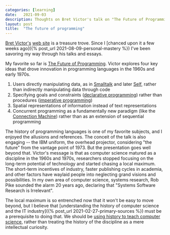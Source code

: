 ```yaml
---
categories: [learning]
date:   2021-09-03
description: Thoughts on Bret Victor's talk on "The Future of Programming"
layout: post
title:  "The future of programming"
---
```


[Bret Victor's](https://en.wikipedia.org/wiki/Bret_Victor) [web site](http://worrydream.com/) is a treasure trove. Since I [chanced upon it a few weeks ago]({% post_url 2021-08-09-personal-mastery %}) I've been savoring my way through his talks and essays.

My favorite so far is [The Future of Programming](https://www.youtube.com/watch?v=IGMiCo2Ntsc). Victor explores four key ideas that drove innovation in programming languages in the 1960s and early 1970s.

1. Users directly manipulating data, as in [Smalltalk](https://en.wikipedia.org/wiki/Smalltalk) and later [Self](https://en.wikipedia.org/wiki/Self_(programming_language)), rather than indirectly manipulating data through code
2. Specifying goals and constraints ([declarative programming](https://en.wikipedia.org/wiki/Declarative_programming)) rather than procedures ([imperative programming](https://en.wikipedia.org/wiki/Imperative_programming))
3. Spatial representations of information instead of text representations
4. Concurrent programming as a fundamentally new paradigm (like the [Connection Machine](https://en.wikipedia.org/wiki/Connection_Machine)) rather than as an extension of sequential programming

The history of programming languages is one of my favorite subjects, and I enjoyed the allusions and references. The conceit of the talk is also engaging -- the IBM uniform, the overhead projector, considering "the future" from the vantage point of 1973. But the presentation goes well beyond that. Victor's message is that as computer science matured as a discipline in the 1960s and 1970s, researchers stopped focusing on the long-term potential of technology and started chasing a local maximum. The short-term incentives of industry, faster publishing cycles in academia, and other factors have waylaid people into neglecting grand visions and possibilities. In my own area of computer science, systems research, Rob Pike sounded the alarm 20 years ago, declaring that "Systems Software Research is Irrelevant".

The local maximum is so entrenched now that it won't be easy to move beyond, but I believe that [understanding the history of computer science and the IT industry]({% post_url 2021-02-27-primary-sources %}) must be a prerequisite to doing that. We should be [using history to teach computer science](https://citeseerx.ist.psu.edu/viewdoc/download?doi=10.1.1.382.7617&rep=rep1&type=pdf), rather than treating the history of the discipline as a mere intellectual curiosity.

